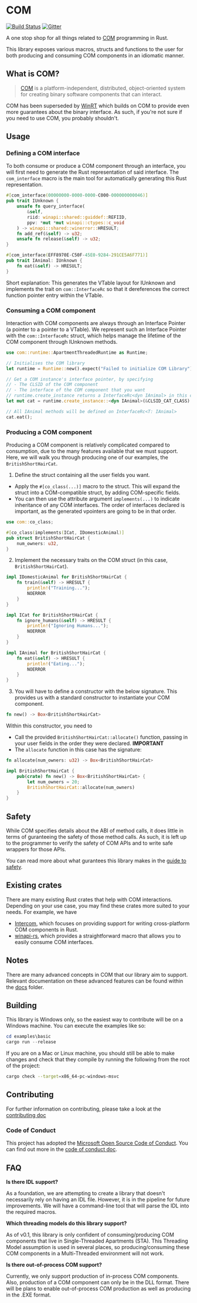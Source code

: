 # COM

[![Build Status](https://dev.azure.com/microsoft-rust/com-rs/_apis/build/status/microsoft.com-rs?branchName=master)](https://dev.azure.com/microsoft-rust/com-rs/_build/latest?definitionId=1&branchName=master)
[![Gitter](https://badges.gitter.im/com-rs/community.svg)](https://gitter.im/com-rs/community?utm_source=badge&utm_medium=badge&utm_campaign=pr-badge)

A one stop shop for all things related to [COM](https://docs.microsoft.com/en-us/windows/win32/com/component-object-model--com--portal) programming in Rust.

This library exposes various macros, structs and functions to the user for both producing and consuming COM components in an idiomatic manner.

## What is COM?

> [COM](https://docs.microsoft.com/en-us/windows/win32/com/the-component-object-model) is a platform-independent, distributed, object-oriented system for creating binary software components that can interact.

COM has been superseded by [WinRT](https://docs.microsoft.com/en-us/windows/uwp/cpp-and-winrt-apis/intro-to-using-cpp-with-winrt) which builds on COM to provide even more guarantees about the binary interface. As such, if you're not sure if you need to use COM, you probably shouldn't.

## Usage

### Defining a COM interface

To both consume or produce a COM component through an interface, you will first need to generate the Rust representation of said interface. The `com_interface` macro is the main tool for automatically generating this Rust representation.

```rust
#[com_interface(00000000-0000-0000-C000-000000000046)]
pub trait IUnknown {
    unsafe fn query_interface(
        &self,
        riid: winapi::shared::guiddef::REFIID,
        ppv: *mut *mut winapi::ctypes::c_void
    ) -> winapi::shared::winerror::HRESULT;
    fn add_ref(&self) -> u32;
    unsafe fn release(&self) -> u32;
}

#[com_interface(EFF8970E-C50F-45E0-9284-291CE5A6F771)]
pub trait IAnimal: IUnknown {
    fn eat(&self) -> HRESULT;
}

```

Short explanation: This generates the VTable layout for IUnknown and implements the trait on `com::InterfaceRc` so that it dereferences the correct function pointer entry within the VTable.

### Consuming a COM component

Interaction with COM components are always through an Interface Pointer (a pointer to a pointer to a VTable). We represent such an Interface Pointer with the `com::InterfaceRc` struct, which helps manage the lifetime of the COM component through IUnknown methods.

```rust
use com::runtime::ApartmentThreadedRuntime as Runtime;

// Initialises the COM library
let runtime = Runtime::new().expect("Failed to initialize COM Library");

// Get a COM instance's interface pointer, by specifying
// - The CLSID of the COM component
// - The interface of the COM component that you want
// runtime.create_instance returns a InterfaceRc<dyn IAnimal> in this case.
let mut cat = runtime.create_instance::<dyn IAnimal>(&CLSID_CAT_CLASS).expect("Failed to get a cat");

// All IAnimal methods will be defined on InterfaceRc<T: IAnimal>
cat.eat();
```

### Producing a COM component

Producing a COM component is relatively complicated compared to consumption, due to the many features available that we must support. Here, we will walk you through producing one of our examples, the `BritishShortHairCat`.

1. Define the struct containing all the user fields you want.
- Apply the `#[co_class(...)]` macro to the struct. This will expand the struct into a COM-compatible struct, by adding COM-specific fields.
- You can then use the attribute argument `implements(...)` to indicate inheritance of any COM interfaces. The order of interfaces declared is important, as the generated vpointers are going to be in that order.

```rust
use com::co_class;

#[co_class(implements(ICat, IDomesticAnimal)]
pub struct BritishShortHairCat {
    num_owners: u32,
}
```

2. Implement the necessary traits on the COM struct (in this case, `BritishShortHairCat`).

```rust
impl IDomesticAnimal for BritishShortHairCat {
    fn train(&self) -> HRESULT {
        println!("Training...");
        NOERROR
    }
}

impl ICat for BritishShortHairCat {
    fn ignore_humans(&self) -> HRESULT {
        println!("Ignoring Humans...");
        NOERROR
    }
}

impl IAnimal for BritishShortHairCat {
    fn eat(&self) -> HRESULT {
        println!("Eating...");
        NOERROR
    }
}
```

3. You will have to define a constructor with the below signature. This provides us with a standard constructor to instantiate your COM component.
```rust
fn new() -> Box<BritishShortHairCat>
```
Within this constructor, you need to
- Call the provided `BritishShortHairCat::allocate()` function, passing in your user fields in the order they were declared. **IMPORTANT**
- The `allocate` function in this case has the signature:
```rust
fn allocate(num_owners: u32) -> Box<BritishShortHairCat>
```

```rust
impl BritishShortHairCat {
    pub(crate) fn new() -> Box<BritishShortHairCat> {
        let num_owners = 20;
        BritishShortHairCat::allocate(num_owners)
    }
}
```

## Safety

While COM specifies details about the ABI of method calls, it does little in terms of guranteeing the safety of those method calls. As such, it is left up to the programmer to verify the safety of COM APIs and to write safe wrappers for those APIs.

You can read more about what gurantees this library makes in the [guide to safety](./docs/safety.md).

## Existing crates

There are many existing Rust crates that help with COM interactions. Depending on your use case, you may find these crates more suited to your needs. For example, we have
- [Intercom](https://github.com/Rantanen/intercom), which focuses on providing support for writing cross-platform COM components in Rust.
- [winapi-rs](https://github.com/retep998/winapi-rs), which provides a straightforward macro that allows you to easily consume COM interfaces.

## Notes

There are many advanced concepts in COM that our library aim to support. Relevant documentation on these advanced features can be found within the [docs](./docs) folder.

## Building

This library is Windows only, so the easiest way to contribute will be on a Windows machine. You can execute the examples like so:

```powershell
cd examples\basic
cargo run --release
```

If you are on a Mac or Linux machine, you should still be able to make changes and check that they compile by running the following from the root of the project:

```bash
cargo check --target=x86_64-pc-windows-msvc
```
## Contributing

For further information on contributing, please take a look at the [contributing doc](./CONTRIBUTING.md)

### Code of Conduct

This project has adopted the [Microsoft Open Source Code of Conduct](https://opensource.microsoft.com/codeofconduct). You can find out more in the [code of conduct doc](./CODE_OF_CONDUCT.md).

## FAQ

**Is there IDL support?**

As a foundation, we are attempting to create a library that doesn't necessarily rely on having an IDL file. However, it is in the pipeline for future improvements. We will have a command-line tool that will parse the IDL into the required macros.

**Which threading models do this library support?**

As of v0.1, this library is only confident of consuming/producing COM components that live in Single-Threaded Apartments (STA). This Threading Model assumption is used in several places, so producing/consuming these COM components in a Multi-Threaded environment will not work.

**Is there out-of-process COM support?**

Currently, we only support production of in-process COM components. Also, production of a COM component can only be in the DLL format. There will be plans to enable out-of-process COM production as well as producing in the .EXE format.